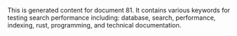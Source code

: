 This is generated content for document 81. It contains various keywords for testing search performance including: database, search, performance, indexing, rust, programming, and technical documentation.